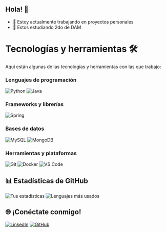 ## Hola! 👋



- 🔭 Estoy actualmente trabajando en proyectos personales
- 🌱 Estos estudiando 2do de DAM


# Tecnologías y herramientas 🛠️

Aquí están algunas de las tecnologías y herramientas con las que trabajo:

### Lenguajes de programación
![Python](https://img.shields.io/badge/Python-3776AB?style=for-the-badge&logo=python&logoColor=white)
![Java](https://img.shields.io/badge/Java-ED8B00?style=for-the-badge&logo=openjdk&logoColor=white)

### Frameworks y librerías
![Spring](https://img.shields.io/badge/Spring-6DB33F?style=for-the-badge&logo=spring&logoColor=white)

### Bases de datos
![MySQL](https://img.shields.io/badge/MySQL-005C84?style=for-the-badge&logo=mysql&logoColor=white)
![MongoDB](https://img.shields.io/badge/MongoDB-4EA94B?style=for-the-badge&logo=mongodb&logoColor=white)

### Herramientas y plataformas
![Git](https://img.shields.io/badge/Git-F05032?style=for-the-badge&logo=git&logoColor=white)
![Docker](https://img.shields.io/badge/Docker-2496ED?style=for-the-badge&logo=docker&logoColor=white)
![VS Code](https://img.shields.io/badge/VS%20Code-0078D4?style=for-the-badge&logo=visualstudiocode&logoColor=white)

## 📊 Estadísticas de GitHub
![Tus estadísticas](https://github-readme-stats.vercel.app/api?username=ethanbetancor&show_icons=true&theme=radical)
![Lenguajes más usados](https://github-readme-stats.vercel.app/api/top-langs/?username=ethanbetancor&layout=compact&theme=radical)

## 🌐 ¡Conéctate conmigo!
[![LinkedIn](https://img.shields.io/badge/LinkedIn-0077B5?style=for-the-badge&logo=linkedin&logoColor=white)](https://linkedin.com/in/ethanbetancor)
[![GitHub](https://img.shields.io/badge/GitHub-100000?style=for-the-badge&logo=github&logoColor=white)](https://github.com/ethanbetancor)
